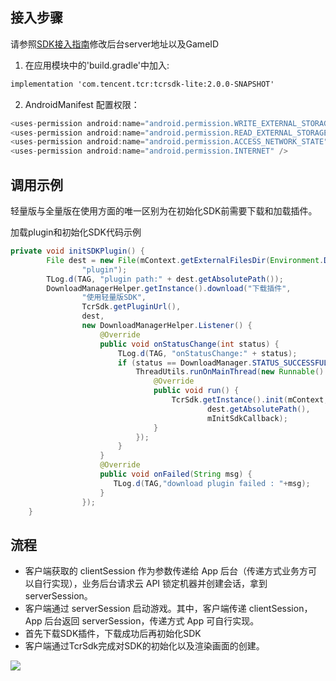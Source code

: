 ## 接入步骤

请参照[SDK接入指南](../SDK接入指南.md)修改后台server地址以及GameID

1. 在应用模块中的'build.gradle'中加入:

```xml
implementation 'com.tencent.tcr:tcrsdk-lite:2.0.0-SNAPSHOT'
```

2. AndroidManifest 配置权限：

``` java
<uses-permission android:name="android.permission.WRITE_EXTERNAL_STORAGE" />
<uses-permission android:name="android.permission.READ_EXTERNAL_STORAGE" />
<uses-permission android:name="android.permission.ACCESS_NETWORK_STATE" />
<uses-permission android:name="android.permission.INTERNET" />
```

## 调用示例

轻量版与全量版在使用方面的唯一区别为在初始化SDK前需要下载和加载插件。

加载plugin和初始化SDK代码示例

``` java
private void initSDKPlugin() {
        File dest = new File(mContext.getExternalFilesDir(Environment.DIRECTORY_DOWNLOADS),
                "plugin");
        TLog.d(TAG, "plugin path:" + dest.getAbsolutePath());
        DownloadManagerHelper.getInstance().download("下载插件",
                "使用轻量版SDK",
                TcrSdk.getPluginUrl(),
                dest,
                new DownloadManagerHelper.Listener() {
                    @Override
                    public void onStatusChange(int status) {
                        TLog.d(TAG, "onStatusChange:" + status);
                        if (status == DownloadManager.STATUS_SUCCESSFUL) {
                            ThreadUtils.runOnMainThread(new Runnable() {
                                @Override
                                public void run() {
                                    TcrSdk.getInstance().init(mContext,
                                            dest.getAbsolutePath(),
                                            mInitSdkCallback);
                                }
                            });
                        }
                    }
                    @Override
                    public void onFailed(String msg) {
                       TLog.d(TAG,"download plugin failed : "+msg);
                    }
                });
    }
```



## 流程

- 客户端获取的 clientSession 作为参数传递给 App 后台（传递方式业务方可以自行实现），业务后台请求云 API 锁定机器并创建会话，拿到 serverSession。
- 客户端通过 serverSession 启动游戏。其中，客户端传递 clientSession，App 后台返回 serverSession，传递方式 App 可自行实现。
- 首先下载SDK插件，下载成功后再初始化SDK
- 客户端通过TcrSdk完成对SDK的初始化以及渲染画面的创建。

![](https://tva1.sinaimg.cn/large/e6c9d24egy1h30vhw31r2j207t0kljrx.jpg)

